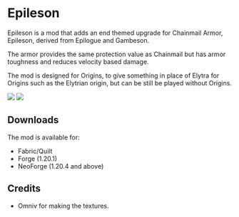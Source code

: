 # Epileson
Epileson is a mod that adds an end themed upgrade for Chainmail Armor, Epileson, derived from Epilogue and Gambeson.

The armor provides the same protection value as Chainmail but has armor toughness and reduces velocity based damage.

The mod is designed for Origins, to give something in place of Elytra for Origins such as the Elytrian origin, but can be still be played without Origins.

![](https://img.merchantpug.net/u/Xfqlex.png)
![](https://img.merchantpug.net/u/UlqwPq.png)

## Downloads
The mod is available for:
- Fabric/Quilt
- Forge (1.20.1)
- NeoForge (1.20.4 and above)

## Credits
- Omniv for making the textures.